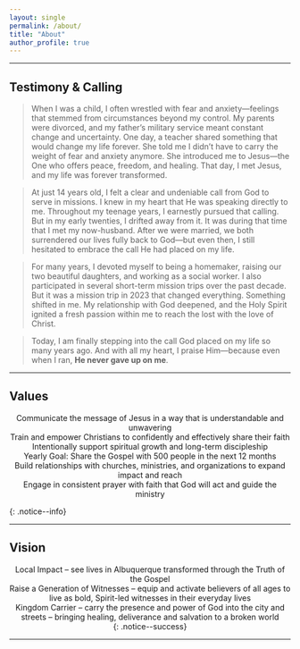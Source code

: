 ```yaml
---
layout: single
permalink: /about/
title: "About"
author_profile: true
---
```

---

## Testimony & Calling
> When I was a child, I often wrestled with fear and anxiety—feelings that stemmed from circumstances beyond my control. My parents were divorced, and my father’s military service meant constant change and uncertainty. One day, a teacher shared something that would change my life forever. She told me I didn’t have to carry the weight of fear and anxiety anymore. She introduced me to Jesus—the One who offers peace, freedom, and healing. That day, I met Jesus, and my life was forever transformed.

> At just 14 years old, I felt a clear and undeniable call from God to serve in missions. I knew in my heart that He was speaking directly to me. Throughout my teenage years, I earnestly pursued that calling. But in my early twenties, I drifted away from it. It was during that time that I met my now-husband. After we were married, we both surrendered our lives fully back to God—but even then, I still hesitated to embrace the call He had placed on my life.

> For many years, I devoted myself to being a homemaker, raising our two beautiful daughters, and working as a social worker. I also participated in several short-term mission trips over the past decade. But it was a mission trip in 2023 that changed everything. Something shifted in me. My relationship with God deepened, and the Holy Spirit ignited a fresh passion within me to reach the lost with the love of Christ.

> Today, I am finally stepping into the call God placed on my life so many years ago. And with all my heart, I praise Him—because even when I ran, **He never gave up on me**.

---
## Values
<p align="center">Communicate the message of Jesus in a way that is understandable and unwavering<br>
Train and empower Christians to confidently and effectively share their faith<br>
Intentionally support spiritual growth and long-term discipleship<br>
Yearly Goal: Share the Gospel with 500 people in the next 12 months<br>
Build relationships with churches, ministries, and organizations to expand impact and reach<br>
Engage in consistent prayer with faith that God will act and guide the ministry</p>
{: .notice--info}

---
## Vision
<center>Local Impact – see lives in Albuquerque transformed through the Truth of the Gospel<br>
<center>Raise a Generation of Witnesses – equip and activate believers of all ages to live as bold, Spirit-led witnesses in their everyday lives<br>
<center>Kingdom Carrier – carry the presence and power of God into the city and streets – bringing healing, deliverance and salvation to a broken world</center>
{: .notice--success}

---
